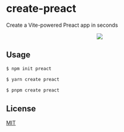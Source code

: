 # create-preact

Create a Vite-powered Preact app in seconds

<p align="center">
  <img src="https://github.com/preactjs/create-preact/blob/master/media/demo.gif?raw=true">
</p>

## Usage

```sh
$ npm init preact

$ yarn create preact

$ pnpm create preact
```

## License

[MIT](https://github.com/preactjs/create-preact/blob/master/LICENSE)
